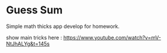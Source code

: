 # Guess Sum
Simple math thicks app develop for homework.

show main tricks here : https://www.youtube.com/watch?v=mV-NtJhALYg&t=145s

